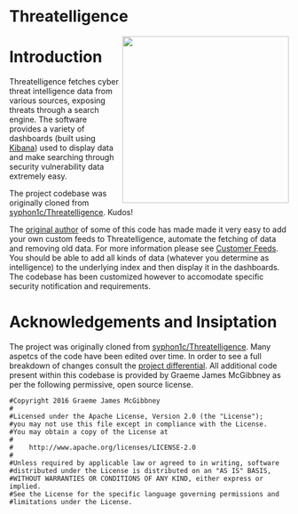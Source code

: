 # Threatelligence

<img src="https://github.com/gfunkoriginal/Threatelligence/docs/logo.png" align="right" width="300" />

# Introduction

Threatelligence fetches cyber threat intelligence data from various sources, exposing threats through a search engine. The software provides a variety of dashboards (built using [Kibana](https://www.elastic.co/products/kibana)) used to display data and make searching through security vulnerability data extremely easy.

The project codebase was originally cloned from [syphon1c/Threatelligence](https://github.com/syphon1c/Threatelligence). Kudos!

The [original author](https://github.com/syphon1c) of some of this code has made made it very easy to add your own custom feeds to Threatelligence, automate the fetching of data and removing old data. For more information please see [Customer Feeds](./Customfeeds.md). You should be able to add all kinds of data (whatever you determine as intelligence) to the underlying index and then display it in the dashboards.
The codebase has been customized however to accomodate specific security notification and requirements.

# Acknowledgements and Insiptation

The project was originally cloned from [syphon1c/Threatelligence](https://github.com/syphon1c/Threatelligence). Many aspetcs of the code have been edited over time. In order to see a full breakdown of changes consult the [project differential](https://github.com/syphon1c/Threatelligence/compare/master...gfunkoriginal:master).
All additional code present within this codebase is provided by Graeme James McGibbney as per the following permissive, open source license.

```
#Copyright 2016 Graeme James McGibbney
#
#Licensed under the Apache License, Version 2.0 (the "License");
#you may not use this file except in compliance with the License.
#You may obtain a copy of the License at
#
#    http://www.apache.org/licenses/LICENSE-2.0
#
#Unless required by applicable law or agreed to in writing, software
#distributed under the License is distributed on an "AS IS" BASIS,
#WITHOUT WARRANTIES OR CONDITIONS OF ANY KIND, either express or implied.
#See the License for the specific language governing permissions and
#limitations under the License.
```

